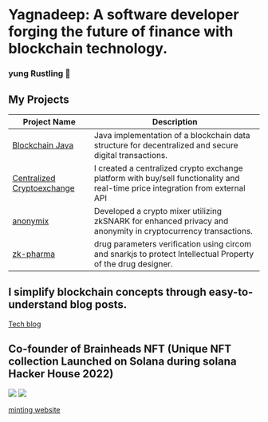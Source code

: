 # Yagnadeep: A software developer forging the future of finance with blockchain technology.
### yung Rustling 🦀
## My Projects
| Project Name | Description |
| ------------ | ----------- |
| [Blockchain Java](https://github.com/yagnadeepxo/bitcoin-java) |  Java implementation of a blockchain data structure for decentralized and secure digital transactions. |
| [Centralized Cryptoexchange](https://github.com/yagnadeepxo/crypto_exchange) | I created a centralized crypto exchange platform with buy/sell functionality and real-time price integration from external API |
| [anonymix](https://anonymix.vercel.app) | Developed a crypto mixer utilizing zkSNARK for enhanced privacy and anonymity in cryptocurrency transactions. | 
| [zk-pharma](https://zk-pharma.vercel.app) | drug parameters verification using circom and snarkjs to protect Intellectual Property of the drug designer.|

## I simplify blockchain concepts through easy-to-understand blog posts. 
[Tech blog](https://dev.to/yagnadeepxo)

## Co-founder of Brainheads NFT (Unique NFT collection Launched on Solana during solana Hacker House 2022)
![](https://plum-maximum-lion-632.mypinata.cloud/ipfs/QmZPgXdxtND91LY7FsPBCgNJZ5aH8TUY5ydfPdsKJUXWXY)              ![](https://plum-maximum-lion-632.mypinata.cloud/ipfs/QmWFnmPMvhJeMNPiWSsxZFyE2czSznW9P3qT3m2KLbb1cc)

[minting website](https://brainheads.netlify.app)






